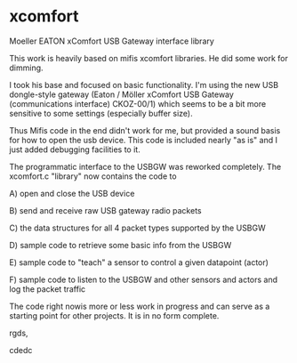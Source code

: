# xcomfort
Moeller EATON xComfort USB Gateway interface library

This work is heavily based on mifis xcomfort libraries. He did some work for dimming. 

I took his base and focused on basic functionality. I'm using the new USB dongle-style gateway (Eaton / Möller xComfort USB Gateway (communications interface) CKOZ-00/1) which seems to be a bit more sensitive to some settings (especially buffer size). 

Thus Mifis code in the end didn't work for me, but provided a sound basis for how to open the usb device. This code is included nearly "as is" and I just added debugging facilities to it. 

The programmatic interface to the USBGW was reworked completely. The xcomfort.c "library" now contains the code to 

A) open and close the USB device

B) send and receive raw USB gateway radio packets

C) the data structures for all 4 packet types supported by the USBGW

D) sample code to retrieve some basic info from the USBGW

E) sample code to "teach" a sensor to control a given datapoint (actor)

F) sample code to listen to the USBGW and other sensors and actors and log the packet traffic

The code right nowis more or less work in progress and can serve as a starting point for other projects. It is in no form complete.

rgds,

cdedc
